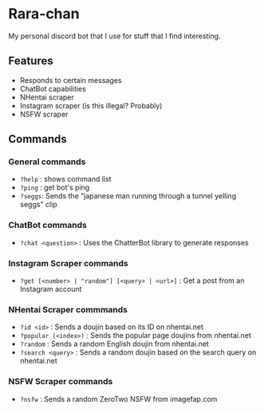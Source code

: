# Rara-chan
My personal discord bot that I use for stuff that I find interesting.  

## Features
- Responds to certain messages
- ChatBot capabilities
- NHentai scraper
- Instagram scraper (is this illegal? Probably)
- NSFW scraper

## Commands
### General commands
- `?help` : shows command list
- `?ping` : get bot's ping
- `?seggs`: Sends the "japanese man running through a tunnel yelling seggs" clip

### ChatBot commands
- `?chat <question>` : Uses the ChatterBot library to generate responses

### Instagram Scraper commands
- `?get [<number> | "random"] [<query> | <url>]` : Get a post from an Instagram account

### NHentai Scraper commmands
- `?id <id>` : Sends a doujin based on its ID on nhentai.net
- `?popular (<index>)` : Sends the popular page doujins from nhentai.net
- `?random` : Sends a random English doujin from nhentai.net
- `?search <query>` : Sends a random doujin based on the search query on nhentai.net

### NSFW Scraper commands
- `?nsfw` : Sends a random ZeroTwo NSFW from imagefap.com
